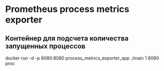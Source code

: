 # Prometheus process metrics exporter

## Контейнер для подсчета количества запущенных процессов

docker run -d -p 8080:8080 process_metrics_exporter_app ./main 1 8080 proc